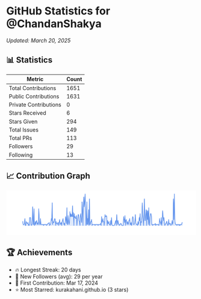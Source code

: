 # GitHub Statistics for @ChandanShakya
*Updated: March 20, 2025*

## 📊 Statistics
| Metric | Count |
|--------|--------|
| Total Contributions | 1651 |
| Public Contributions | 1631 |
| Private Contributions | 0 |
| Stars Received | 6 |
| Stars Given | 294 |
| Total Issues | 149 |
| Total PRs | 113 |
| Followers | 29 |
| Following | 13 |

## 📈 Contribution Graph

![Contribution Graph](./contribution_graph.png)

## 🏆 Achievements

- 🔥 Longest Streak: 20 days
- 👥 New Followers (avg): 29 per year
- 📅 First Contribution: Mar 17, 2024
- ⭐ Most Starred: kurakahani.github.io (3 stars)
